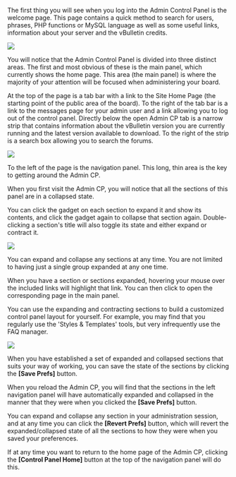 The first thing you will see when you log into the Admin Control Panel is the welcome page. This page contains a quick method to search for users, phrases, PHP functions or MySQL language as well as some useful links, information about your server and the vBulletin credits.  
  
![](https://images.vbulletin.com/manual/admincp/admincp-main.png)

You will notice that the Admin Control Panel is divided into three distinct areas. The first and most obvious of these is the main panel, which currently shows the home page. This area (the main panel) is where the majority of your attention will be focused when administering your board.  
  
At the top of the page is a tab bar with a link to the Site Home Page (the starting point of the public area of the board). To the right of the tab bar is a link to the messages page for your admin user and a link allowing you to log out of the control panel. Directly below the open Admin CP tab is a narrow strip that contains information about the vBulletin version you are currently running and the latest version available to download. To the right of the strip is a search box allowing you to search the forums.  

![](https://images.vbulletin.com/manual/admincp/admincp-menu01.png)

To the left of the page is the navigation panel. This long, thin area is the key to getting around the Admin CP.  
  
When you first visit the Admin CP, you will notice that all the sections of this panel are in a collapsed state.  
  
You can click the gadget on each section to expand it and show its contents, and click the gadget again to collapse that section again. Double-clicking a section's title will also toggle its state and either expand or contract it.  
  

![](https://images.vbulletin.com/manual/admincp/admincp-menu02.png)

You can expand and collapse any sections at any time. You are not limited to having just a single group expanded at any one time.  
  
When you have a section or sections expanded, hovering your mouse over the included links will highlight that link. You can then click to open the corresponding page in the main panel.  
  
You can use the expanding and contracting sections to build a customized control panel layout for yourself. For example, you may find that you regularly use the 'Styles & Templates' tools, but very infrequently use the FAQ manager.  

![](https://images.vbulletin.com/manual/admincp/admincp-menu03.png)

When you have established a set of expanded and collapsed sections that suits your way of working, you can save the state of the sections by clicking the **[Save Prefs]** button.  
  
When you reload the Admin CP, you will find that the sections in the left navigation panel will have automatically expanded and collapsed in the manner that they were when you clicked the **[Save Prefs]** button.  
  
You can expand and collapse any section in your administration session, and at any time you can click the **[Revert Prefs]** button, which will revert the expanded/collapsed state of all the sections to how they were when you saved your preferences.  
  
If at any time you want to return to the home page of the Admin CP, clicking the **[Control Panel Home]** button at the top of the navigation panel will do this.